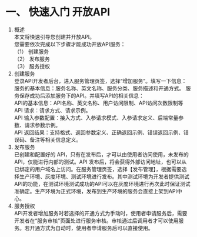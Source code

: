 # 一、	快速入门 开放API #
1. 概述  
本文将快速引导您创建并开放API。  
您需要依次完成以下步骤才能成功开放API服务：  
（1）	创建服务  
（2）	发布服务  
（3）	服务授权  
2. 创建服务  
登录API开发者后台，进入服务管理页签，选择“增加服务”。填写一下信息：
服务的基本信息：服务名称、英文名称、服务分类、服务描述和开通方式。
服务保存成功后添加服务下的API。并填写API的相关信息：  
API的基本信息：API名称、英文名称、用户访问限制、API访问次数限制等
API 请求：请求方式、请求示例。  
API 输入参数配置：接入方式、入参请求模式、入参请求定义、后端常量参数、请求参数示例。  
API 返回结果：支持格式、返回参数定义、正确返回示例、错误返回示例、错误码、备注等相关信息定义。  
3. 发布服务  
已创建和配置好的 API，只有在发布后，才可以由使用者访问使用，未发布的 API，仅能进行内部的测试。API 发布后，将会获得外部访问地址，也可以从已绑定的用户域名上访问。在服务管理页签，选择【发布管理】，根据需要选择生产环境、灰度环境、测试环境进行发布。其中测试环境为开发者提供测试API的功能，在测试环境测试成功的API可以在灰度环境进行再次此时保证测试准确定。生产环境为正式环境，发布到生产环境的服务会直接上架到API中心。
4. 服务授权  
API开发者增加服务时若选择的开通方式为手动时，使用者申请服务后，需要开发者在“服务审核”页面处进行服务审核。审核通过后调用者才可以使用服务。若开通方式为自动时，使用者申请服务后可以直接使用。
